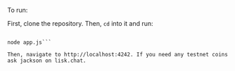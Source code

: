 To run:

First, clone the repository. Then, `cd` into it and run:

```npm install

node app.js```

Then, navigate to http://localhost:4242. If you need any testnet coins ask jackson on lisk.chat.